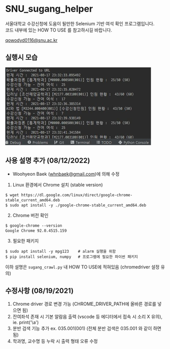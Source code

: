 # SNU_sugang_helper
서울대학교 수강신청에 도움이 될만한 Selenium 기반 여석 확인 프로그램입니다.  
코드 내부에 있는 HOW TO USE 를 참고하시길 바랍니다.  

qowodyd0116@snu.ac.kr
## 실행시 모습
![Image1](./sample.JPG)

## 사용 설명 추가 (08/12/2022)
* Woohyeon Baek (whnbaek@gmail.com)에 의해 수정

1. Linux 환경에서 Chrome 설치 (stable version)
```
$ wget https://dl.google.com/linux/direct/google-chrome-stable_current_amd64.deb
$ sudo apt install -y ./google-chrome-stable_current_amd64.deb
```
2. Chrome 버전 확인
```
$ google-chrome --version
Google Chrome 92.0.4515.159
```

3. 필요한 패키지
```
$ sudo apt install -y mpg123    # alarm 실행을 위함
$ pip install selenium, numpy   # 프로그램에 필요한 파이썬 패키지
```

이하 설명은 `sugang_crawl.py` 내 HOW TO USE에 적혀있음 (chromedriver 설정 유의)

## 수정사항 (08/19/2021)
1. Chrome driver 경로 변경 가능 (CHROME_DRIVER_PATH에 올바른 경로를 넣으면 됨)
2. 잔여좌석 존재 시 기본 알람음 출력 (vscode 등 에디터에서 접속 시 소리 X 유의), ie. print('\a')
3. 분반 검색 기능 추가 ex. 035.001(001) (전체 분반 검색은 035.001 와 같이 하면 됨)
4. 학과명, 교수명 등 누락 시 출력 형태 오류 수정

